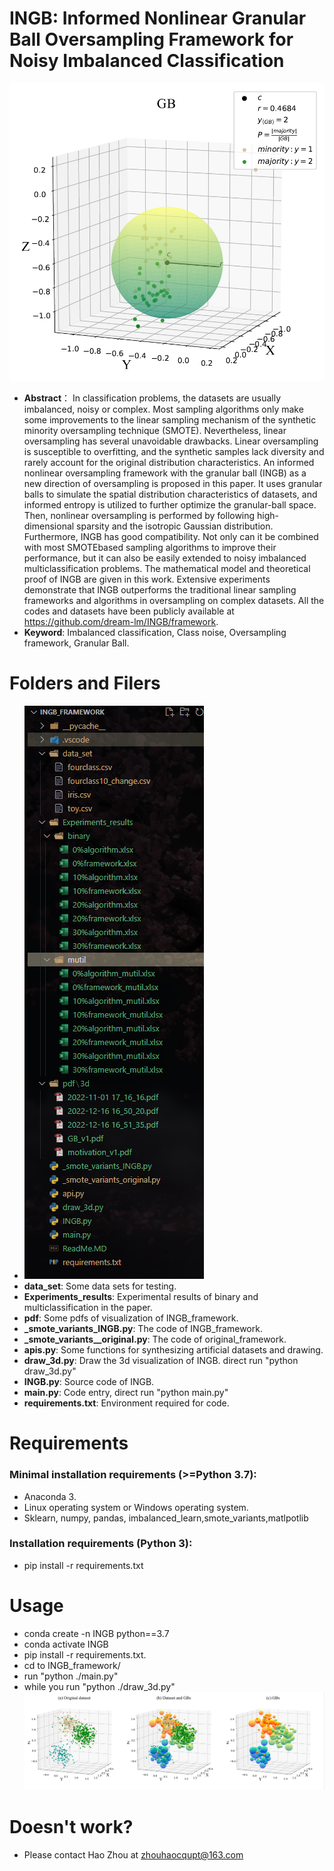 <!--
 * @Author: Zhou Hao
 * @Date: 2022-04-07 18:04:04
 * @LastEditors: Zhou Hao
 * @LastEditTime: 2022-04-07 18:15:56
 * @Description: file content
 * @E-mail: 2294776770@qq.com
-->

# INGB: Informed Nonlinear Granular Ball Oversampling Framework for Noisy Imbalanced Classification

![1671181777872](image/ReadMe/1671181777872.png)

* **Abstract**： In classification problems, the datasets are usually imbalanced, noisy or complex. Most sampling algorithms only
  make some improvements to the linear sampling mechanism of the synthetic minority oversampling technique (SMOTE).
  Nevertheless, linear oversampling has several unavoidable drawbacks. Linear oversampling is susceptible to overfitting, and
  the synthetic samples lack diversity and rarely account for the original distribution characteristics. An informed nonlinear
  oversampling framework with the granular ball (INGB) as a new direction of oversampling is proposed in this paper. It uses
  granular balls to simulate the spatial distribution characteristics of datasets, and informed entropy is utilized to further optimize the granular-ball space. Then, nonlinear oversampling is performed by following high-dimensional sparsity and the isotropic Gaussian distribution. Furthermore, INGB has good compatibility. Not only can it be combined with most SMOTEbased sampling algorithms to improve their performance, but it can also be easily extended to noisy imbalanced multiclassification problems. The mathematical model and theoretical proof of INGB are given in this work. Extensive experiments demonstrate that INGB outperforms the traditional linear sampling frameworks and algorithms in oversampling on complex datasets. All the codes and datasets have been publicly available at https://github.com/dream-lm/INGB/framework.
* **Keyword**:  Imbalanced classification, Class noise, Oversampling framework, Granular Ball.

# Folders and Filers

* ![1671181395768](image/ReadMe/1671181395768.png)
* **data_set**: Some data sets for testing.
* **Experiments_results**: Experimental results of binary and multiclassification in the paper.
* **pdf**: Some pdfs of visualization of INGB_framework.
* **_smote_variants_INGB.py**: The code of INGB_framework.
* **_smote_variants__original.py**: The code of original_framework.
* **apis.py**: Some functions for synthesizing artificial datasets and drawing.
* **draw_3d.py**: Draw the 3d visualization of INGB. direct run "python draw_3d.py"
* **INGB.py**: Source code of INGB.
* **main.py**: Code entry, direct run "python main.py"
* **requirements.txt**: Environment required for code.

# Requirements

### Minimal installation requirements (>=Python 3.7):

* Anaconda 3.
* Linux operating system or Windows operating system.
* Sklearn, numpy, pandas, imbalanced_learn,smote_variants,matlpotlib

### Installation requirements (Python 3):

* pip install -r requirements.txt

# Usage

* conda create -n INGB python==3.7
* conda activate INGB
* pip install -r requirements.txt.
* cd to INGB_framework/
* run "python ./main.py"
* while you run "python  ./draw_3d.py"![1671181685556](image/ReadMe/1671181685556.png)

# Doesn't work?

* Please contact Hao Zhou at zhouhaocqupt@163.com
